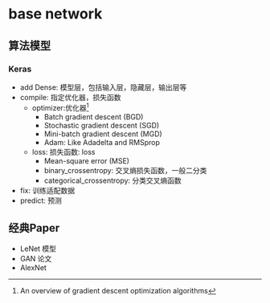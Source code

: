 # base network

## 算法模型

### Keras
- add Dense: 模型层，包括输入层，隐藏层，输出层等
- compile: 指定优化器，损失函数
  - optimizer:优化器[^overview-opt]
    - Batch gradient descent (BGD)
    - Stochastic gradient descent (SGD)
    - Mini-batch gradient descent (MGD)
    - Adam: Like Adadelta and RMSprop
  - loss: 损失函数: loss
    - Mean-square error (MSE)
    - binary_crossentropy: 交叉熵损失函数，一般二分类
    - categorical_crossentropy: 分类交叉熵函数
- fix: 训练适配数据
- predict: 预测

## 经典Paper

- LeNet 模型
- GAN 论文
- AlexNet

[^overview-opt]:  An overview of gradient descent optimization algorithms
